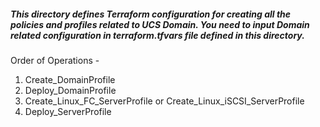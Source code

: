 ##### This directory defines Terraform configuration for creating all the policies and profiles related to UCS Domain. You need to input Domain related configuration in terraform.tfvars file defined in this directory.

Order of Operations -
1. Create_DomainProfile
2. Deploy_DomainProfile
3. Create_Linux_FC_ServerProfile or Create_Linux_iSCSI_ServerProfile
4. Deploy_ServerProfile
